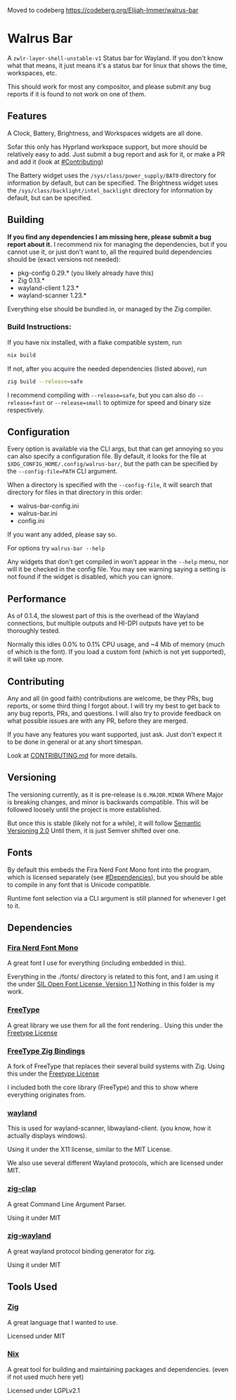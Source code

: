 Moved to codeberg https://codeberg.org/Elijah-Immer/walrus-bar

# Walrus Bar
A `zwlr-layer-shell-unstable-v1` Status bar for Wayland.
If you don't know what that means, it just means it's a status bar for linux
that shows the time, workspaces, etc.

This should work for most any compositor, and please submit any 
bug reports if it is found to not work on one of them.

## Features
A Clock, Battery, Brightness, and Workspaces widgets are all done.

Sofar this only has Hyprland workspace support, but more should be relatively easy to add.
Just submit a bug report and ask for it, or make a PR and add it (look at [#Contributing](#Contributing))

The Battery widget uses the `/sys/class/power_supply/BAT0` directory for information by default, but can be specified.
The Brightness widget uses the `/sys/class/backlight/intel_backlight` directory for information by default, but can be specified.

## Building
**If you find any dependencies I am missing here, please submit a bug report about it.**
I recommend nix for managing the dependencies, but if you cannot use it, or just don't want to,
all the required build dependencies should be (exact versions not needed):

- pkg-config 0.29.* (you likely already have this)
- Zig 0.13.*
- wayland-client 1.23.*
- wayland-scanner 1.23.*

Everything else should be bundled in, or managed by the Zig compiler.

### Build Instructions:
If you have nix installed, with a flake compatible system, run
```sh
nix build
```

If not, after you acquire the needed dependencies (listed above), run
```sh
zig build --release=safe
```

I recommend compiling with `--release=safe`, but you can also do `--release=fast` or `--release=small`
to optimize for speed and binary size respectively.

## Configuration
Every option is available via the CLI args, but that can get annoying so you can also specify a configuration file.
By default, it looks for the file at `$XDG_CONFIG_HOME/.config/walrus-bar/`, but the path
can be specified by the `--config-file=PATH` CLI argument.

When a directory is specified with the `--config-file`, it will search that directory for files in that directory in this order:
- walrus-bar-config.ini
- walrus-bar.ini
- config.ini

If you want any added, please say so.

For options try `walrus-bar --help`

Any widgets that don't get compiled in won't appear in the `--help` menu, nor will it be checked
in the config file. You may see warning saying a setting is not found if the widget is disabled, which you can ignore.

## Performance
As of 0.1.4, the slowest part of this is the overhead of the Wayland connections,
but multiple outputs and HI-DPI outputs have yet to be thoroughly tested.

Normally this idles 0.0% to 0.1% CPU usage, and ~4 Mib of memory (much of which is the font).
If you load a custom font (which is not yet supported), it will take up more.

## Contributing
Any and all (in good faith) contributions are welcome, be they PRs, bug reports, or some third thing I forgot about.
I will try my best to get back to any bug reports, PRs, and questions. I will also try to provide feedback on what possible issues are with any
PR, before they are merged.

If you have any features you want supported, just ask.
Just don't expect it to be done in general or at any short timespan.

Look at [CONTRIBUTING.md](CONTRIBUTING.md) for more details.

## Versioning
The versioning currently, as it is pre-release is `0.MAJOR.MINOR`
Where Major is breaking changes, and minor is backwards compatible.
This will be followed loosely until the project is more established.

But once this is stable (likely not for a while), it will follow [Semantic Versioning 2.0](https://semver.org/)
Until them, it is just Semver shifted over one.

## Fonts
By default this embeds the Fira Nerd Font Mono font into the program,
which is licensed separately (see [#Dependencies](#Dependencies)), but you should be able to
compile in any font that is Unicode compatible.

Runtime font selection via a CLI argument is still planned for whenever I get to it.

## Dependencies
### [Fira Nerd Font Mono](https://www.nerdfonts.com/)
A great font I use for everything (including embedded in this).

Everything in the ./fonts/ directory is related to this font, and I am using it the under [SIL Open Font License, Version 1.1](fonts/LICENSE)
Nothing in this folder is my work.

### [FreeType](https://freetype.org/)
A great library we use them for all the font rendering..
Using this under the [Freetype License](https://freetype.org/license.html)

### [FreeType Zig Bindings](https://github.com/hexops/freetype#e8c5b37f320db03acba410d993441815bc809606)
A fork of FreeType that replaces their several build systems with Zig.
Using this under the [Freetype License](https://freetype.org/license.html)

I included both the core library (FreeType) and this to show where everything originates from.

### [wayland](https://wayland.freedesktop.org/)
This is used for wayland-scanner, libwayland-client. (you know, how it actually displays windows).

Using it under the X11 license, similar to the MIT License.

We also use several different Wayland protocols, which are licensed under MIT.

### [zig-clap](https://github.com/Hejsil/zig-clap/)
A great Command Line Argument Parser.

Using it under MIT

### [zig-wayland](https://codeberg.org/ifreund/zig-wayland)
A great wayland protocol binding generator for zig.

Using it under MIT

## Tools Used
### [Zig](https://ziglang.org/)
A great language that I wanted to use.

Licensed under MIT

### [Nix](https://nixos.org/)
A great tool for building and maintaining packages and dependencies.
(even if not used much here yet)

Licensed under LGPLv2.1

